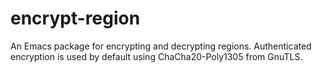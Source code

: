 # encrypt-region
An Emacs package for encrypting and decrypting regions. Authenticated encryption is used by default using ChaCha20-Poly1305 from GnuTLS.
